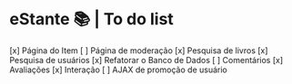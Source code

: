 # eStante 📚 | To do list

[x] Página do Item
[ ] Página de moderação
[x] Pesquisa de livros
[x] Pesquisa de usuários
[x] Refatorar o Banco de Dados
[ ] Comentários
[x] Avaliações
[x] Interação
[ ] AJAX de promoção de usuário